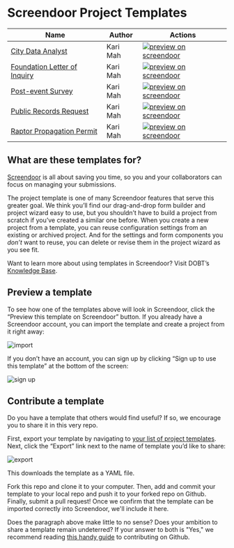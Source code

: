 Screendoor Project Templates
============================

| Name | Author | Actions |
| --- | --- | --- |
| [City Data Analyst](https://github.com/dobtco/screendoor-project-templates/blob/master/city_data_analyst.yml) | Kari Mah | [![preview on screendoor]](https://screendoor.dobt.co/preview_template?url=https://github.com/dobtco/screendoor-project-templates/blob/master/city_data_analyst.yml) |
| [Foundation Letter of Inquiry](https://github.com/dobtco/screendoor-project-templates/blob/master/foundation_letter_of_inquiry.yml) | Kari Mah | [![preview on screendoor]](https://screendoor.dobt.co/preview_template?url=https://github.com/dobtco/screendoor-project-templates/blob/master/foundation_letter_of_inquiry.yml) |
| [Post-event Survey](https://github.com/dobtco/screendoor-project-templates/blob/master/post_event_survey.yml) | Kari Mah | [![preview on screendoor]](https://screendoor.dobt.co/preview_template?url=https://github.com/dobtco/screendoor-project-templates/blob/master/post_event_survey.yml) |
| [Public Records Request](https://github.com/dobtco/screendoor-project-templates/blob/master/public_records_request.yml) | Kari Mah | [![preview on screendoor]](https://screendoor.dobt.co/preview_template?url=https://github.com/dobtco/screendoor-project-templates/blob/master/public_records_request.yml) |
| [Raptor Propagation Permit](https://github.com/dobtco/screendoor-project-templates/blob/master/raptor_propagation_permit.yml) | Kari Mah | [![preview on screendoor]](https://screendoor.dobt.co/preview_template?url=https://github.com/dobtco/screendoor-project-templates/blob/master/raptor_propagation_permit.yml) |

[preview on screendoor]: http://dobt-misc.s3.amazonaws.com/static/previewtemplate.png

## What are these templates for?

[Screendoor](http://dobt.co/screendoor) is all about saving you time, so you and your collaborators can focus on managing your submissions.

The project template is one of many Screendoor features that serve this greater goal. We think you’ll find our drag-and-drop form builder and project wizard easy to use, but you shouldn’t have to build a project from scratch if you’ve created a similar one before. When you create a new project from a template, you can reuse configuration settings from an existing or archived project. And for the settings and form components you _don’t_ want to reuse, you can delete or revise them in the project wizard as you see fit.

Want to learn more about using templates in Screendoor? Visit DOBT’s [Knowledge Base](http://help.dobt.co/articles/screendoor/projects/templates.html).

## Preview a template
To see how one of the templates above will look in Screendoor, click the “Preview this template on Screendoor” button.
If you already have a Screendoor account, you can import the template and create a project from it right away:

![import](http://take.ms/NdSGc)

If you don’t have an account, you can sign up by clicking “Sign up to use this template” at the bottom of the screen:

![sign up](http://take.ms/AtGfL)

## Contribute a template
Do you have a template that others would find useful? If so, we encourage you to share it in this very repo.

First, export your template by navigating to [your list of project templates](https://screendoor.dobt.co/account/projects). Next, click the “Export” link next to the name of template you’d like to share:

![export](http://take.ms/VI72A)

This downloads the template as a YAML file.

Fork this repo and clone it to your computer. Then, add and commit your template to your local repo and push it to your forked repo on Github. Finally, submit a pull request! Once we confirm that the template can be imported correctly into Screendoor, we'll include it here.

Does the paragraph above make little to no sense? Does your ambition to share a template remain undeterred? If your answer to both is "Yes," we recommend reading [this handy guide](https://guides.github.com/activities/forking/index.html#making-a-pull-request) to contributing on Github.
